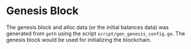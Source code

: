 # Genesis Block
The genesis block and alloc data (or the initial balances data) was generated from `geth` using the script `script/gen_genesis_config.go`. The genesis block would be used for initializing the blockchain.

